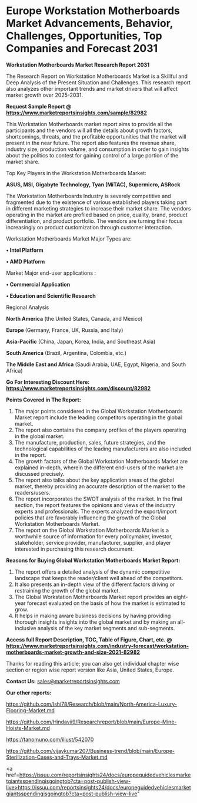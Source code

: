 # Europe Workstation Motherboards Market Advancements, Behavior, Challenges, Opportunities, Top Companies and Forecast 2031

<strong>Workstation Motherboards Market Research Report 2031</strong>

The Research Report on Workstation Motherboards Market is a Skillful and Deep Analysis of the Present Situation and Challenges. This research report also analyzes other important trends and market drivers that will affect market growth over 2025-2031.

<strong>Request Sample Report @ <a href=https://www.marketreportsinsights.com/sample/82982>https://www.marketreportsinsights.com/sample/82982</a></strong>

This Workstation Motherboards market report aims to provide all the participants and the vendors will all the details about growth factors, shortcomings, threats, and the profitable opportunities that the market will present in the near future. The report also features the revenue share, industry size, production volume, and consumption in order to gain insights about the politics to contest for gaining control of a large portion of the market share.

Top Key Players in the Workstation Motherboards Market:

<strong>ASUS, MSI, Gigabyte Technology, Tyan (MiTAC), Supermicro, ASRock</strong>

The Workstation Motherboards Industry is severely competitive and fragmented due to the existence of various established players taking part in different marketing strategies to increase their market share. The vendors operating in the market are profiled based on price, quality, brand, product differentiation, and product portfolio. The vendors are turning their focus increasingly on product customization through customer interaction.

Workstation Motherboards Market Major Types are:

<strong>• Intel Platform

• AMD Platform</strong>

Market Major end-user applications :

<strong>• Commercial Application

• Education and Scientific Research</strong>

Regional Analysis

</u><strong><b>North America</b></strong> (the United States, Canada, and Mexico)

<strong><b>Europe </b></strong>(Germany, France, UK, Russia, and Italy)

<strong><b>Asia-Pacific</b></strong> (China, Japan, Korea, India, and Southeast Asia)

<strong><b>South America</b></strong> (Brazil, Argentina, Colombia, etc.)

<strong><b>The Middle East and Africa</b></strong> (Saudi Arabia, UAE, Egypt, Nigeria, and South Africa)

<strong>Go For Interesting Discount Here: <a href=https://www.marketreportsinsights.com/discount/82982>https://www.marketreportsinsights.com/discount/82982</a></strong>

<strong>Points Covered in The Report:</strong>
<ol>
  <li>The major points considered in the Global Workstation Motherboards Market report include the leading competitors operating in the global market.</li>
  <li>The report also contains the company profiles of the players operating in the global market.</li>
  <li>The manufacture, production, sales, future strategies, and the technological capabilities of the leading manufacturers are also included in the report.</li>
  <li>The growth factors of the Global Workstation Motherboards Market are explained in-depth, wherein the different end-users of the market are discussed precisely.</li>
  <li>The report also talks about the key application areas of the global market, thereby providing an accurate description of the market to the readers/users.</li>
  <li>The report incorporates the SWOT analysis of the market. In the final section, the report features the opinions and views of the industry experts and professionals. The experts analyzed the export/import policies that are favorably influencing the growth of the Global Workstation Motherboards Market.</li>
  <li>The report on the Global Workstation Motherboards Market is a worthwhile source of information for every policymaker, investor, stakeholder, service provider, manufacturer, supplier, and player interested in purchasing this research document.</li>
</ol>
<strong>Reasons for Buying Global Workstation Motherboards Market Report:</strong>

<ol>
  <li>The report offers a detailed analysis of the dynamic competitive landscape that keeps the reader/client well ahead of the competitors.</li>
  <li>It also presents an in-depth view of the different factors driving or restraining the growth of the global market.</li>
  <li>The Global Workstation Motherboards Market report provides an eight-year forecast evaluated on the basis of how the market is estimated to grow.</li>
  <li>It helps in making aware business decisions by having providing thorough insights insights into the global market and by making an all-inclusive analysis of the key market segments and sub-segments.</li>
</ol>
<strong>Access full Report Description, TOC, Table of Figure, Chart, etc. @ <a href=https://www.marketreportsinsights.com/industry-forecast/workstation-motherboards-market-growth-and-size-2021-82982>https://www.marketreportsinsights.com/industry-forecast/workstation-motherboards-market-growth-and-size-2021-82982</a></strong>


Thanks for reading this article; you can also get individual chapter wise section or region wise report version like Asia, United States, Europe.

<strong>Contact Us:</strong>
sales@marketreportsinsights.com

<strong>Our other reports:</strong>

<a href=https://github.com/Ishi78/Research/blob/main/North-America-Luxury-Flooring-Market.md>https://github.com/Ishi78/Research/blob/main/North-America-Luxury-Flooring-Market.md</a>

<a href=https://github.com/Hindavii9/Researchreport/blob/main/Europe-Mine-Hoists-Market.md>https://github.com/Hindavii9/Researchreport/blob/main/Europe-Mine-Hoists-Market.md</a>

<a href=https://tanomuno.com/illust/542070>https://tanomuno.com/illust/542070</a>

<a href=https://github.com/vijaykumar207/Business-trend/blob/main/Europe-Sterilization-Cases-and-Trays-Market.md>https://github.com/vijaykumar207/Business-trend/blob/main/Europe-Sterilization-Cases-and-Trays-Market.md</a>

<a href=https://issuu.com/reportsinsights24/docs/europeguidedvehiclesmarketgiantsspendingisgoingtob?cta=post-publish-view-live>https://issuu.com/reportsinsights24/docs/europeguidedvehiclesmarketgiantsspendingisgoingtob?cta=post-publish-view-live</a>"
